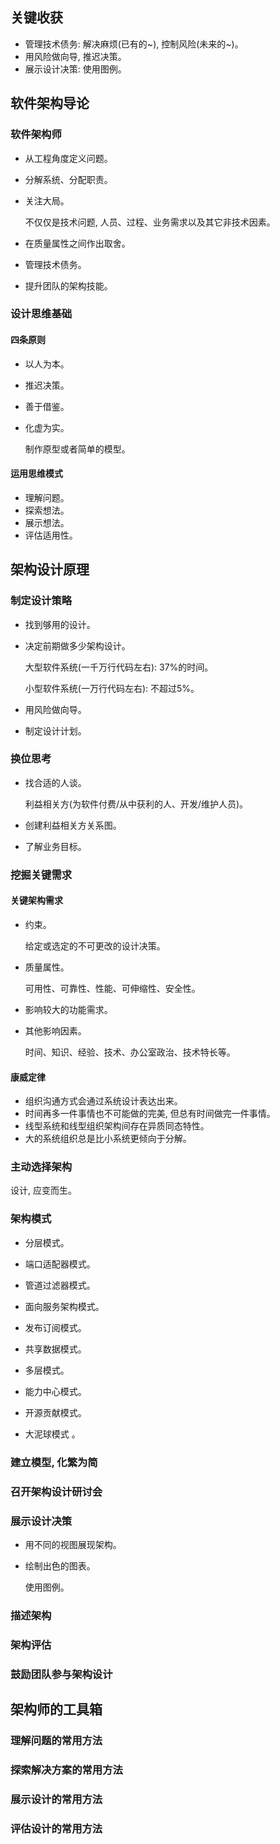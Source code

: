 ## 关键收获

* 管理技术债务: 解决麻烦(已有的~), 控制风险(未来的~)。
* 用风险做向导, 推迟决策。
* 展示设计决策: 使用图例。

## 软件架构导论

### 软件架构师

* 从工程角度定义问题。

* 分解系统、分配职责。

* 关注大局。

  不仅仅是技术问题, 人员、过程、业务需求以及其它非技术因素。

* 在质量属性之间作出取舍。

* 管理技术债务。

* 提升团队的架构技能。

### 设计思维基础

#### 四条原则

* 以人为本。

* 推迟决策。

* 善于借鉴。

* 化虚为实。

  制作原型或者简单的模型。

#### 运用思维模式

* 理解问题。
* 探索想法。
* 展示想法。
* 评估适用性。

## 架构设计原理

### 制定设计策略

* 找到够用的设计。

* 决定前期做多少架构设计。

  大型软件系统(一千万行代码左右): 37%的时间。

  小型软件系统(一万行代码左右): 不超过5%。

* 用风险做向导。

* 制定设计计划。

### 换位思考

* 找合适的人谈。

  利益相关方(为软件付费/从中获利的人、开发/维护人员)。

* 创建利益相关方关系图。

* 了解业务目标。

### 挖掘关键需求

#### 关键架构需求

* 约束。

  给定或选定的不可更改的设计决策。

* 质量属性。

  可用性、可靠性、性能、可伸缩性、安全性。

* 影响较大的功能需求。

* 其他影响因素。

  时间、知识、经验、技术、办公室政治、技术特长等。

#### 康威定律

* 组织沟通方式会通过系统设计表达出来。
* 时间再多一件事情也不可能做的完美, 但总有时间做完一件事情。
* 线型系统和线型组织架构间存在异质同态特性。
* 大的系统组织总是比小系统更倾向于分解。

### 主动选择架构

设计, 应变而生。

### 架构模式

* 分层模式。

* 端口适配器模式。

* 管道过滤器模式。

* 面向服务架构模式。

* 发布订阅模式。

* 共享数据模式。

* 多层模式。

* 能力中心模式。

* 开源贡献模式。

* 大泥球模式 。

### 建立模型, 化繁为简

### 召开架构设计研讨会

### 展示设计决策

* 用不同的视图展现架构。

* 绘制出色的图表。

  使用图例。

### 描述架构

### 架构评估

### 鼓励团队参与架构设计

## 架构师的工具箱

### 理解问题的常用方法

### 探索解决方案的常用方法

### 展示设计的常用方法

### 评估设计的常用方法

